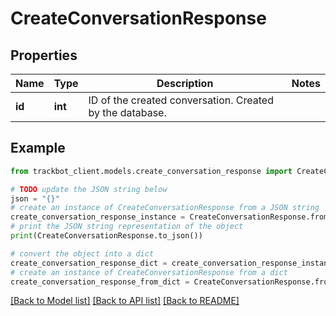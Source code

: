 # CreateConversationResponse


## Properties

Name | Type | Description | Notes
------------ | ------------- | ------------- | -------------
**id** | **int** | ID of the created conversation. Created by the database. | 

## Example

```python
from trackbot_client.models.create_conversation_response import CreateConversationResponse

# TODO update the JSON string below
json = "{}"
# create an instance of CreateConversationResponse from a JSON string
create_conversation_response_instance = CreateConversationResponse.from_json(json)
# print the JSON string representation of the object
print(CreateConversationResponse.to_json())

# convert the object into a dict
create_conversation_response_dict = create_conversation_response_instance.to_dict()
# create an instance of CreateConversationResponse from a dict
create_conversation_response_from_dict = CreateConversationResponse.from_dict(create_conversation_response_dict)
```
[[Back to Model list]](../README.md#documentation-for-models) [[Back to API list]](../README.md#documentation-for-api-endpoints) [[Back to README]](../README.md)


